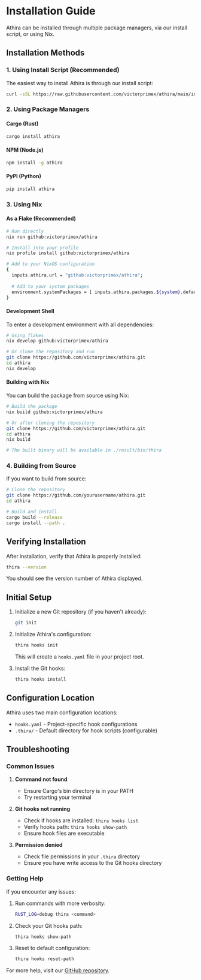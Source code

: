 # Installation Guide

Athira can be installed through multiple package managers, via our install script, or using Nix.

## Installation Methods

### 1. Using Install Script (Recommended)

The easiest way to install Athira is through our install script:

```sh
curl -sSL https://raw.githubusercontent.com/victorprimex/athira/main/install.sh | bash
```

### 2. Using Package Managers

#### Cargo (Rust)
```sh
cargo install athira
```

#### NPM (Node.js)
```sh
npm install -g athira
```

#### PyPI (Python)
```sh
pip install athira
```

### 3. Using Nix

#### As a Flake (Recommended)
```sh
# Run directly
nix run github:victorprimex/athira

# Install into your profile
nix profile install github:victorprimex/athira

# Add to your NixOS configuration
{
  inputs.athira.url = "github:victorprimex/athira";
  
  # Add to your system packages
  environment.systemPackages = [ inputs.athira.packages.${system}.default ];
}
```

#### Development Shell
To enter a development environment with all dependencies:
```sh
# Using flakes
nix develop github:victorprimex/athira

# Or clone the repository and run
git clone https://github.com/victorprimex/athira.git
cd athira
nix develop
```

#### Building with Nix
You can build the package from source using Nix:
```sh
# Build the package
nix build github:victorprimex/athira

# Or after cloning the repository
git clone https://github.com/victorprimex/athira.git
cd athira
nix build

# The built binary will be available in ./result/bin/thira
```

### 4. Building from Source

If you want to build from source:

```sh
# Clone the repository
git clone https://github.com/yourusername/athira.git
cd athira

# Build and install
cargo build --release
cargo install --path .
```

## Verifying Installation

After installation, verify that Athira is properly installed:

```sh
thira --version
```

You should see the version number of Athira displayed.

## Initial Setup

1. Initialize a new Git repository (if you haven't already):
   ```sh
   git init
   ```

2. Initialize Athira's configuration:
   ```sh
   thira hooks init
   ```
   This will create a `hooks.yaml` file in your project root.

3. Install the Git hooks:
   ```sh
   thira hooks install
   ```

## Configuration Location

Athira uses two main configuration locations:

- `hooks.yaml` - Project-specific hook configurations
- `.thira/` - Default directory for hook scripts (configurable)

## Troubleshooting

### Common Issues

1. **Command not found**
   - Ensure Cargo's bin directory is in your PATH
   - Try restarting your terminal

2. **Git hooks not running**
   - Check if hooks are installed: `thira hooks list`
   - Verify hooks path: `thira hooks show-path`
   - Ensure hook files are executable

3. **Permission denied**
   - Check file permissions in your `.thira` directory
   - Ensure you have write access to the Git hooks directory

### Getting Help

If you encounter any issues:

1. Run commands with more verbosity:
   ```sh
   RUST_LOG=debug thira <command>
   ```

2. Check your Git hooks path:
   ```sh
   thira hooks show-path
   ```

3. Reset to default configuration:
   ```sh
   thira hooks reset-path
   ```

For more help, visit our [GitHub repository](https://github.com/yourusername/athira/issues).